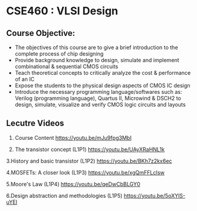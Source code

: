 # CSE460 : VLSI Design

## Course Objective:
- The objectives of this course are to give a brief introduction to the complete process of chip designing
- Provide background knowledge to design, simulate and implement combinational & sequential CMOS circuits
- Teach theoretical concepts to critically analyze the cost & performance of an IC
- Expose the students to the physical design aspects of CMOS IC design
- Introduce the necessary programming language/softwares such as: Verilog (programming language), Quartus II, Microwind & DSCH2 to design, simulate, visualize and verify CMOS logic circuits and layouts

## Lecutre Videos
1. Course Content
   https://youtu.be/mJu9fpg3MbI
   
3. The transistor concept (L1P1)
   https://youtu.be/UAyXRaHNL1k
   
3.History and basic transistor (L1P2)
   https://youtu.be/BKh7z2kx6ec
   
4.MOSFETs: A closer look (L1P3)
   https://youtu.be/xgQmFFLcIsw
   
5.Moore's Law (L1P4)
   https://youtu.be/qeDwCbBLGY0
   
6.Design abstraction and methodologies (L1P5)
   https://youtu.be/5oXYlS-uYEI

